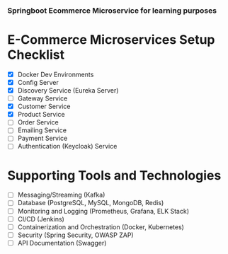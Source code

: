 ### Springboot Ecommerce Microservice for learning purposes  
# E-Commerce Microservices Setup Checklist
- [x] Docker Dev Environments
- [x] Config Server
- [x] Discovery Service (Eureka Server)
- [ ] Gateway Service
- [x] Customer Service
- [x] Product Service
- [ ] Order Service
- [ ] Emailing Service
- [ ] Payment Service
- [ ] Authentication (Keycloak) Service

# Supporting Tools and Technologies
- [ ] Messaging/Streaming (Kafka)
- [ ] Database (PostgreSQL, MySQL, MongoDB, Redis)
- [ ] Monitoring and Logging (Prometheus, Grafana, ELK Stack)
- [ ] CI/CD (Jenkins)
- [ ] Containerization and Orchestration (Docker, Kubernetes)
- [ ] Security (Spring Security, OWASP ZAP)
- [ ] API Documentation (Swagger) 

